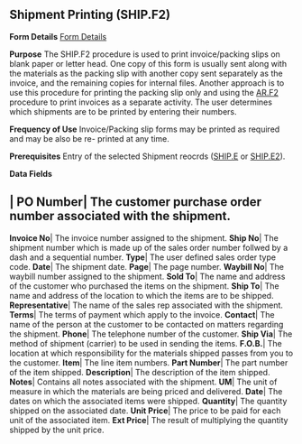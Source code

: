 ## Shipment Printing (SHIP.F2)
<PageHeader />

**Form Details**
[Form Details](../SHIP-F2-1/README.md)

**Purpose**
The SHIP.F2 procedure is used to print invoice/packing slips on blank paper or
letter head. One copy of this form is usually sent along with the materials as
the packing slip with another copy sent separately as the invoice, and the
remaining copies for internal files. Another approach is to use this procedure
for printing the packing slip only and using the [AR.F2](../AR-F2/README.md) procedure
to print invoices as a separate activity. The user determines which shipments
are to be printed by entering their numbers.

**Frequency of Use**
Invoice/Packing slip forms may be printed as required and may be also be re-
printed at any time.

**Prerequisites**
Entry of the selected Shipment reocrds ([SHIP.E](../SHIP-E/README.md) or
[SHIP.E2](../SHIP-E2/README.md)).

**Data Fields**

| **PO Number**|  The customer purchase order number associated with the
shipment.
-  
**Invoice No**|  The invoice number assigned to the shipment.
**Ship No**|  The shipment number which is made up of the sales order number
follwed by a dash and a sequential number.
**Type**|  The user defined sales order type code.
**Date**|  The shipment date.
**Page**|  The page number.
**Waybill No**|  The waybill number assigned to the shipment.
**Sold To**|  The name and address of the customer who purchased the items on
the shipment.
**Ship To**|  The name and address of the location to which the items are to
be shipped.
**Representative**|  The name of the sales rep associated with the shipment.
**Terms**|  The terms of payment which apply to the invoice.
**Contact**|  The name of the person at the customer to be contacted on
matters regarding the shipment.
**Phone**|  The telephone number of the customer.
**Ship Via**|  The method of shipment (carrier) to be used in sending the
items.
**F.O.B.**|  The location at which responsibility for the materials shipped
passes from you to the customer.
**Item**|  The line item numbers.
**Part Number**|  The part number of the item shipped.
**Description**|  The description of the item shipped.
**Notes**|  Contains all notes associated with the shipment.
**UM**|  The unit of measure in which the materials are being priced and
delivered.
**Date**|  The dates on which the associated items were shipped.
**Quantity**|  The quantity shipped on the associated date.
**Unit Price**|  The price to be paid for each unit of the associated item.
**Ext Price**|  The result of multiplying the quantity shipped by the unit
price.

<badge text= "Version 8.10.57 " vertical="middle" />

<PageFooter />
